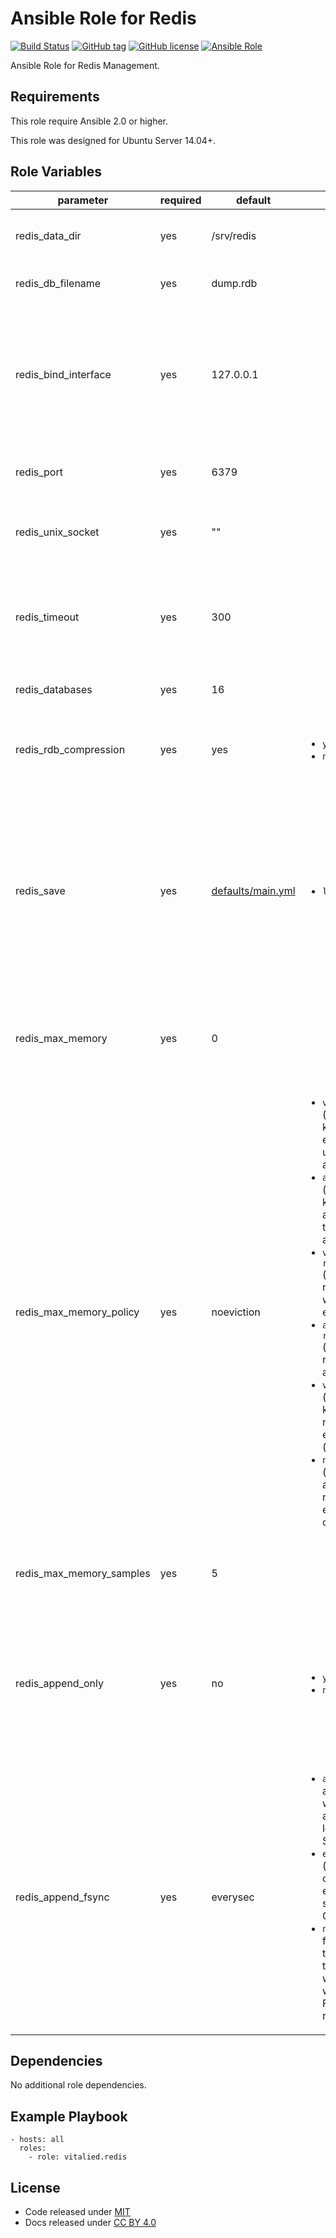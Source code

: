 Ansible Role for Redis
====================

[![Build Status](https://travis-ci.org/vitalied/ansible-role-redis.svg?branch=master)](https://travis-ci.org/vitalied/ansible-role-redis)
[![GitHub tag](https://img.shields.io/github/tag/vitalied/ansible-role-redis.svg)](https://github.com/vitalied/ansible-role-redis)
[![GitHub license](https://img.shields.io/github/license/vitalied/ansible-role-redis.svg)](https://github.com/vitalied/ansible-role-redis/blob/master/LICENSE)
[![Ansible Role](https://img.shields.io/ansible/role/8587.svg)](https://galaxy.ansible.com/detail#/role/8587)

Ansible Role for Redis Management.

Requirements
------------

This role require Ansible 2.0 or higher.

This role was designed for Ubuntu Server 14.04+.

Role Variables
--------------

<table>
<colgroup>
<col width="20%" />
<col width="20%" />
<col width="20%" />
<col width="20%" />
<col width="20%" />
</colgroup>
<thead>
<tr class="header">
<th>parameter</th>
<th>required</th>
<th>default</th>
<th>choices</th>
<th>comments</th>
</tr>
</thead>
<tbody>
<tr class="odd">
<td>redis_data_dir</td>
<td>yes</td>
<td>/srv/redis</td>
<td></td>
<td>Specifies the redis data storage directory.</td>
</tr>
<tr class="even">
<td>redis_db_filename</td>
<td>yes</td>
<td>dump.rdb</td>
<td></td>
<td>Specifies the redis db filename.</td>
</tr>
<tr class="odd">
<td>redis_bind_interface</td>
<td>yes</td>
<td>127.0.0.1</td>
<td></td>
<td>The IP address (127.0.0.1 for localhost) on which redis will listen for requests. Set to 0.0.0.0 to listen on all interfaces.</td>
</tr>
<tr class="even">
<td>redis_port</td>
<td>yes</td>
<td>6379</td>
<td></td>
<td>The port on which redis will listen for requests.</td>
</tr>
<tr class="odd">
<td>redis_unix_socket</td>
<td>yes</td>
<td>""</td>
<td></td>
<td>The unix socket file on which redis will listen for requests.</td>
</tr>
<tr class="even">
<td>redis_timeout</td>
<td>yes</td>
<td>300</td>
<td></td>
<td>Close a connection after a client is idle N seconds. Set to 0 to disable timeout.</td>
</tr>
<tr class="odd">
<td>redis_databases</td>
<td>yes</td>
<td>16</td>
<td></td>
<td>The number of Redis databases.</td>
</tr>
<tr class="even">
<td>redis_rdb_compression</td>
<td>yes</td>
<td>yes</td>
<td><ul>
<li><code>yes</code></li>
<li><code>no</code></li>
</ul></td>
<td>Compress string objects using LZF when dump .rdb databases.</td>
</tr>
<tr class="odd">
<td>redis_save</td>
<td>yes</td>
<td><a href="https://github.com/vitalied/ansible-role-redis/blob/master/defaults/main.yml">defaults/main.yml</a></td>
<td><ul>
<li><code>list</code></li>
</ul></td>
<td>
Snapshotting configuration. Setting values in this list will save the database to disk
if the given number of seconds (e.g. 900) and the given number of write operations (e.g. 1) have occurred.
</td>
</tr>
<tr class="even">
<td>redis_max_memory</td>
<td>yes</td>
<td>0</td>
<td></td>
<td>Limit memory usage to the specified amount of bytes. Leave at 0 for unlimited.</td>
</tr>
<tr class="odd">
<td>redis_max_memory_policy</td>
<td>yes</td>
<td>noeviction</td>
<td><ul>
<li><code>volatile-lru</code> (remove the key with an expire set using an LRU algorithm)</li>
<li><code>allkeys-lru</code> (remove any key according to the LRU algorithm)</li>
<li><code>volatile-random</code> (remove a random key with an expire set)</li>
<li><code>allkeys-random</code> (remove a random key, any key)</li>
<li><code>volatile-ttl</code> (remove the key with the nearest expire time (minor TTL))</li>
<li><code>noeviction</code> (don't expire at all, just return an error on write operations)</li>
</ul></td>
<td>The method to use to keep memory usage below the limit.</td>
</tr>
<tr class="even">
<td>redis_max_memory_samples</td>
<td>yes</td>
<td>5</td>
<td></td>
<td>Number of samples to use to approximate LRU.</td>
</tr>
<tr class="odd">
<td>redis_append_only</td>
<td>yes</td>
<td>no</td>
<td><ul>
<li><code>yes</code></li>
<li><code>no</code></li>
</ul></td>
<td>
The appendonly option, if enabled, affords better data durability guarantees, at the cost of slightly slower performance.
</td>
</tr>
<tr class="even">
<td>redis_append_fsync</td>
<td>yes</td>
<td>everysec</td>
<td><ul>
<li><code>always</code> (fsync after every write to the append only log. Slow, Safest)</li>
<li><code>everysec</code> (fsync only one time every second. Compromise)</li>
<li><code>no</code> (don't fsync, just let the OS flush the data when it wants. Faster, Most risky)</li>
</ul></td>
<td>Appnedonly sync type.</td>
</tr>
</tbody>
</table>

Dependencies
------------

No additional role dependencies.

Example Playbook
----------------

    - hosts: all
      roles:
        - role: vitalied.redis    

License
-------

-   Code released under [MIT](https://github.com/vitalied/ansible-role-redis/blob/master/LICENSE)
-   Docs released under [CC BY 4.0](http://creativecommons.org/licenses/by/4.0/)
